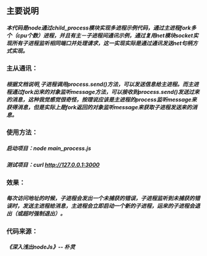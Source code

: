 ## 主要说明

##### 本代码是node通过child_process模块实现多进程示例代码，通过主进程fork多个（cpu个数）进程，并且有主－子进程间通讯示例，通过复用net模块socket实现所有子进程监听相同端口并处理请求，这一实现实际是通过通讯发送net句柄方式实现。

### 主从通讯：

##### 根据文档说明,子进程调用process.send()方法，可以发送信息给主进程。而主进程通过fork出来的对象监听message方法，可以接收到process.send()发送过来的消息，这种我觉感觉很奇怪，按理说应该是主进程的process监听message来获得消息，但是实际上是fork返回的对象监听message来获取子进程发送来的消息。

### 使用方法：

##### 启动项目：node main_process.js
##### 测试项目：curl http://127.0.0.1:3000

### 效果：

##### 每次访问地址的时候，子进程会发出一个未捕获的错误，子进程监听到未捕获的错误时，发送主进程给消息，主进程会立即启动一个新的子进程，运来的子进程会退出（或超时强制退出）。

### 代码来源：
##### 《深入浅出nodeJs》-- 朴灵
